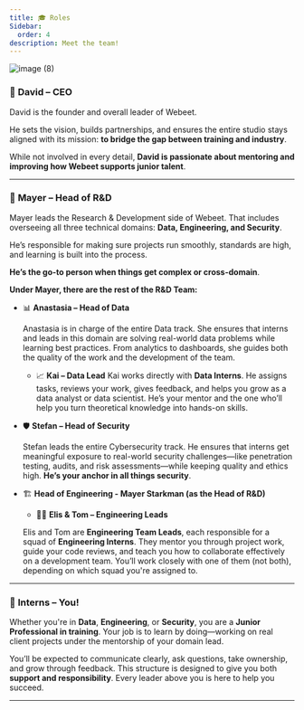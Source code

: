 ```yaml
---
title: 🎓 Roles
Sidebar:
  order: 4
description: Meet the team!
---
```


![image (8)](https://github.com/user-attachments/assets/dc4cf08f-a664-42a2-8db4-0aff159658c7)

### 🧭 **David – CEO**

David is the founder and overall leader of Webeet.

He sets the vision, builds partnerships, and ensures the entire studio stays aligned with its mission: **to bridge the gap between training and industry**.

While not involved in every detail, **David is passionate about mentoring and improving how Webeet supports junior talent**.

---

### 🔬 **Mayer – Head of R&D**

Mayer leads the Research & Development side of Webeet. That includes overseeing all three technical domains: **Data, Engineering, and Security**.

He’s responsible for making sure projects run smoothly, standards are high, and learning is built into the process.

**He’s the go-to person when things get complex or cross-domain**.

**Under Mayer, there are the rest of the R&D Team:**

- 📊 **Anastasia – Head of Data**

  Anastasia is in charge of the entire Data track. She ensures that interns and leads in this domain are solving real-world data problems while learning best practices. From analytics to dashboards, she guides both the quality of the work and the development of the team.

  - 📈 **Kai – Data Lead**
    Kai works directly with **Data Interns**. He assigns tasks, reviews your work, gives feedback, and helps you grow as a data analyst or data scientist. He’s your mentor and the one who’ll help you turn theoretical knowledge into hands-on skills.

- 🛡️ **Stefan – Head of Security**

  Stefan leads the entire Cybersecurity track. He ensures that interns get meaningful exposure to real-world security challenges—like penetration testing, audits, and risk assessments—while keeping quality and ethics high. **He’s your anchor in all things security**.

- 🏗️ **Head of Engineering - Mayer Starkman (as the Head of R&D)**

  - 🧑‍💻 **Elis & Tom – Engineering Leads**

  Elis and Tom are **Engineering Team Leads**, each responsible for a squad of **Engineering Interns**. They mentor you through project work, guide your code reviews, and teach you how to collaborate effectively on a development team. You’ll work closely with one of them (not both), depending on which squad you're assigned to.

---

### 🧪 **Interns – You!**

Whether you're in **Data**, **Engineering**, or **Security**, you are a **Junior Professional in training**. Your job is to learn by doing—working on real client projects under the mentorship of your domain lead.

You’ll be expected to communicate clearly, ask questions, take ownership, and grow through feedback. This structure is designed to give you both **support and responsibility**. Every leader above you is here to help you succeed.

---
